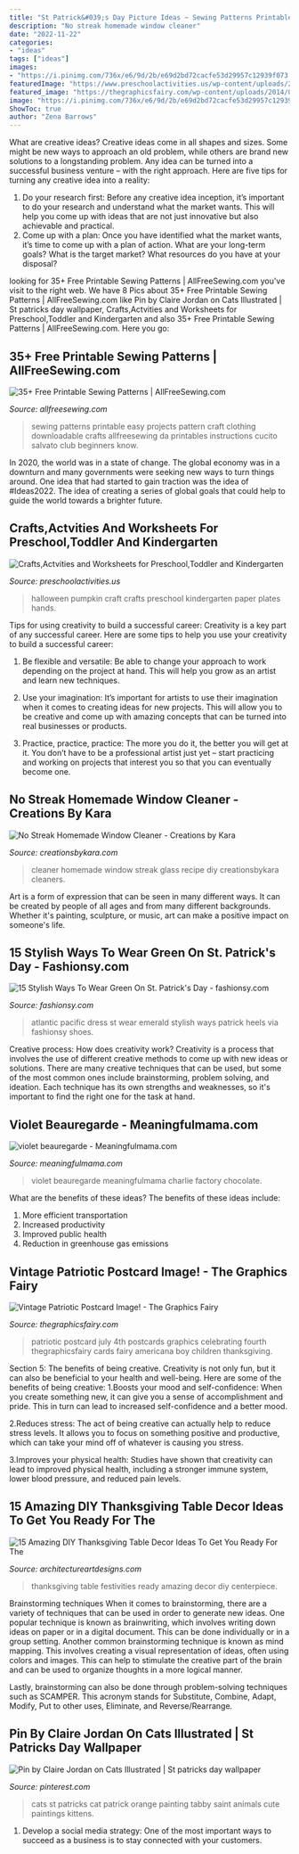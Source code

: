 ```yaml
---
title: "St Patrick&#039;s Day Picture Ideas ~ Sewing Patterns Printable Easy Projects Pattern Craft Clothing Downloadable Crafts Allfreesewing Da Printables Instructions Cucito Salvato Club Beginners Know"
description: "No streak homemade window cleaner"
date: "2022-11-22"
categories:
- "ideas"
tags: ["ideas"]
images:
- "https://i.pinimg.com/736x/e6/9d/2b/e69d2bd72cacfe53d29957c12939f073.jpg"
featuredImage: "https://www.preschoolactivities.us/wp-content/uploads/2015/10/halloween-pumpkin-craft.jpg"
featured_image: "https://thegraphicsfairy.com/wp-content/uploads/2014/06/Vintage-Patriotic-Postcard-Image-GraphicsFairy.jpg"
image: "https://i.pinimg.com/736x/e6/9d/2b/e69d2bd72cacfe53d29957c12939f073.jpg"
ShowToc: true
author: "Zena Barrows"
---
```



What are creative ideas?
Creative ideas come in all shapes and sizes. Some might be new ways to approach an old problem, while others are brand new solutions to a longstanding problem. Any idea can be turned into a successful business venture – with the right approach. Here are five tips for turning any creative idea into a reality: 
1. Do your research first: Before any creative idea inception, it’s important to do your research and understand what the market wants. This will help you come up with ideas that are not just innovative but also achievable and practical. 
2. Come up with a plan: Once you have identified what the market wants, it’s time to come up with a plan of action. What are your long-term goals? What is the target market? What resources do you have at your disposal?

	

		
looking for 35+ Free Printable Sewing Patterns | AllFreeSewing.com you've visit to the right web. We have 8 Pics about 35+ Free Printable Sewing Patterns | AllFreeSewing.com like Pin by Claire Jordan on Cats Illustrated | St patricks day wallpaper, Crafts,Actvities and Worksheets for Preschool,Toddler and Kindergarten and also 35+ Free Printable Sewing Patterns | AllFreeSewing.com. Here you go:
		
    
## 35+ Free Printable Sewing Patterns | AllFreeSewing.com

<img loading=lazy src="https://d2droglu4qf8st.cloudfront.net/2018/03/368046/Free-Printable-Sewing-Patterns-pin-new_ExtraLarge800_ID-2683405.png?v=2683405" onerror="this.onerror=null;this.src='https://tse1.mm.bing.net/th?id=OIP.vBBlfmWYQ6AKSR9mM8PZDwHaLG&amp;pid=15.1';" alt="35+ Free Printable Sewing Patterns | AllFreeSewing.com">

_Source: allfreesewing.com_

>sewing patterns printable easy projects pattern craft clothing downloadable crafts allfreesewing da printables instructions cucito salvato club beginners know. 

	

In 2020, the world was in a state of change. The global economy was in a downturn and many governments were seeking new ways to turn things around. One idea that had started to gain traction was the idea of #Ideas2022. The idea of creating a series of global goals that could help to guide the world towards a brighter future.

    
## Crafts,Actvities And Worksheets For Preschool,Toddler And Kindergarten

<img loading=lazy src="https://www.preschoolactivities.us/wp-content/uploads/2015/10/halloween-pumpkin-craft.jpg" onerror="this.onerror=null;this.src='https://tse2.mm.bing.net/th?id=OIP.PHPe2U6yqHlysy3uRjl_JAHaJ3&amp;pid=15.1';" alt="Crafts,Actvities and Worksheets for Preschool,Toddler and Kindergarten">

_Source: preschoolactivities.us_

>halloween pumpkin craft crafts preschool kindergarten paper plates hands. 

	

Tips for using creativity to build a successful career:
Creativity is a key part of any successful career. Here are some tips to help you use your creativity to build a successful career:
1. Be flexible and versatile: Be able to change your approach to work depending on the project at hand. This will help you grow as an artist and learn new techniques.

2. Use your imagination: It’s important for artists to use their imagination when it comes to creating ideas for new projects. This will allow you to be creative and come up with amazing concepts that can be turned into real businesses or products.

3. Practice, practice, practice: The more you do it, the better you will get at it. You don’t have to be a professional artist just yet – start practicing and working on projects that interest you so that you can eventually become one.


    
## No Streak Homemade Window Cleaner - Creations By Kara

<img loading=lazy src="https://www.creationsbykara.com/wp-content/uploads/2014/12/DIY-Glass-Cleaner-Recipe-010-3.jpg" onerror="this.onerror=null;this.src='https://tse3.mm.bing.net/th?id=OIP.pIc4L-49tgy6k9Y_E1Tr9wHaKu&amp;pid=15.1';" alt="No Streak Homemade Window Cleaner - Creations by Kara">

_Source: creationsbykara.com_

>cleaner homemade window streak glass recipe diy creationsbykara cleaners. 

	

Art is a form of expression that can be seen in many different ways. It can be created by people of all ages and from many different backgrounds. Whether it's painting, sculpture, or music, art can make a positive impact on someone's life.

    
## 15 Stylish Ways To Wear Green On St. Patrick&#039;s Day - Fashionsy.com

<img loading=lazy src="https://fashionsy.com/wp-content/uploads/2016/03/green-dress-black-heels.jpg" onerror="this.onerror=null;this.src='https://tse2.mm.bing.net/th?id=OIP.1q646qGPYdLQvots373a1wHaLH&amp;pid=15.1';" alt="15 Stylish Ways To Wear Green On St. Patrick&#039;s Day - fashionsy.com">

_Source: fashionsy.com_

>atlantic pacific dress st wear emerald stylish ways patrick heels via fashionsy shoes. 

	

Creative process: How does creativity work?
Creativity is a process that involves the use of different creative methods to come up with new ideas or solutions. There are many creative techniques that can be used, but some of the most common ones include brainstorming, problem solving, and ideation. Each technique has its own strengths and weaknesses, so it's important to find the right one for the task at hand.

    
## Violet Beauregarde - Meaningfulmama.com

<img loading=lazy src="https://meaningfulmama.com/wp-content/uploads/2018/11/violet-beauregarde.jpg" onerror="this.onerror=null;this.src='https://tse3.mm.bing.net/th?id=OIP.wqkl1eJXQotgYv0WLEek5QHaJ4&amp;pid=15.1';" alt="violet beauregarde - Meaningfulmama.com">

_Source: meaningfulmama.com_

>violet beauregarde meaningfulmama charlie factory chocolate. 

	

What are the benefits of these ideas?
The benefits of these ideas include: 
1. More efficient transportation 
2. Increased productivity 
3. Improved public health 
4. Reduction in greenhouse gas emissions 

    
## Vintage Patriotic Postcard Image! - The Graphics Fairy

<img loading=lazy src="https://thegraphicsfairy.com/wp-content/uploads/2014/06/Vintage-Patriotic-Postcard-Image-GraphicsFairy.jpg" onerror="this.onerror=null;this.src='https://tse1.mm.bing.net/th?id=OIP.rTgn6Sl_KVde6zCWIeNYygHaLg&amp;pid=15.1';" alt="Vintage Patriotic Postcard Image! - The Graphics Fairy">

_Source: thegraphicsfairy.com_

>patriotic postcard july 4th postcards graphics celebrating fourth thegraphicsfairy cards fairy americana boy children thanksgiving. 

	

Section 5: The benefits of being creative.
Creativity is not only fun, but it can also be beneficial to your health and well-being. Here are some of the benefits of being creative:
1.Boosts your mood and self-confidence: When you create something new, it can give you a sense of accomplishment and pride. This in turn can lead to increased self-confidence and a better mood.

2.Reduces stress: The act of being creative can actually help to reduce stress levels. It allows you to focus on something positive and productive, which can take your mind off of whatever is causing you stress.

3.Improves your physical health: Studies have shown that creativity can lead to improved physical health, including a stronger immune system, lower blood pressure, and reduced pain levels.


    
## 15 Amazing DIY Thanksgiving Table Decor Ideas To Get You Ready For The

<img loading=lazy src="https://www.architectureartdesigns.com/wp-content/uploads/2016/11/15-Amazing-DIY-Thanksgiving-Table-Decor-Ideas-To-Get-You-Ready-For-The-Festivities-8.jpg" onerror="this.onerror=null;this.src='https://tse4.mm.bing.net/th?id=OIP.REvMr8GfPYVdYiWnBHGcFQHaLL&amp;pid=15.1';" alt="15 Amazing DIY Thanksgiving Table Decor Ideas To Get You Ready For The">

_Source: architectureartdesigns.com_

>thanksgiving table festivities ready amazing decor diy centerpiece. 

	

Brainstorming techniques
When it comes to brainstorming, there are a variety of techniques that can be used in order to generate new ideas. One popular technique is known as brainwriting, which involves writing down ideas on paper or in a digital document. This can be done individually or in a group setting.
Another common brainstorming technique is known as mind mapping. This involves creating a visual representation of ideas, often using colors and images. This can help to stimulate the creative part of the brain and can be used to organize thoughts in a more logical manner.

Lastly, brainstorming can also be done through problem-solving techniques such as SCAMPER. This acronym stands for Substitute, Combine, Adapt, Modify, Put to other uses, Eliminate, and Reverse/Rearrange.

    
## Pin By Claire Jordan On Cats Illustrated | St Patricks Day Wallpaper

<img loading=lazy src="https://i.pinimg.com/736x/e6/9d/2b/e69d2bd72cacfe53d29957c12939f073.jpg" onerror="this.onerror=null;this.src='https://tse1.mm.bing.net/th?id=OIP.-UDf5jAiE7cFNeTXzc0MKAHaKa&amp;pid=15.1';" alt="Pin by Claire Jordan on Cats Illustrated | St patricks day wallpaper">

_Source: pinterest.com_

>cats st patricks cat patrick orange painting tabby saint animals cute paintings kittens. 

	

1. Develop a social media strategy: One of the most important ways to succeed as a business is to stay connected with your customers.

